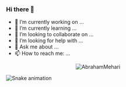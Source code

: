 ### Hi there 👋

- 🔭 I’m currently working on ...
- 🌱 I’m currently learning ...
- 👯 I’m looking to collaborate on ...
- 🤔 I’m looking for help with ...
- 💬 Ask me about ...
- 📫 How to reach me: ...

<p align="center"> <img src="https://github-readme-stats.vercel.app/api?username=abrahammehari&show_icons=true&theme=gotham" alt="AbrahamMehari" />

![Snake animation](https://github.com/abrahammehari/abrahammehari/blob/output/github-contribution-grid-snake.svg)
